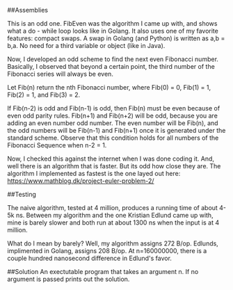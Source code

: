 ##Assemblies

This is an odd one. FibEven was the algorithm I came up with, and shows what a
do - while loop looks like in Golang. It also uses one of my favorite features:
compact swaps. A swap in Golang (and Python) is written as a,b = b,a.
No need for a third variable or object (like in Java).

Now, I developed an odd scheme to find the next even Fibonacci number.
Basically, I observed that beyond a certain point, the third number
of the Fibonacci series will always be even.

Let Fib(n) return the nth Fibonacci number, where Fib(0) = 0, Fib(1) = 1, Fib(2) = 1, and Fib(3) = 2.

If Fib(n-2) is odd and Fib(n-1) is odd, then Fib(n) must be even because of even odd parity rules. Fib(n+1) and Fib(n+2) will be odd, because you are adding an even number odd number. The even number will be Fib(n), and the odd numbers will be Fib(n-1) and Fib(n+1) once it is generated under the standard scheme.
Observe that this condition holds for all numbers of the Fibonacci Sequence when n-2 = 1.

Now, I checked this against the internet when I was done coding it. And, well
there is an algorithm that is faster. But its odd how close they are.
The algorithm I implemented as fastest is the one layed out here:
https://www.mathblog.dk/project-euler-problem-2/

##Testing

The naive algorithm, tested at 4 million, produces a running time of about 
4-5k ns. Between my algorithm and the one Kristian Edlund came up with, mine is barely slower and both run at about 1300 ns when the input is at 4 million.

What do I mean by barely? Well, my algorithm assigns 272 B/op. Edlunds,
implimented in Golang, assigns 208 B/op. At n=160000000, there is a couple hundred nanosecond difference in Edlund's favor.

##Solution
An exectutable program that takes an argument n.
If no argument is passed prints out the solution.